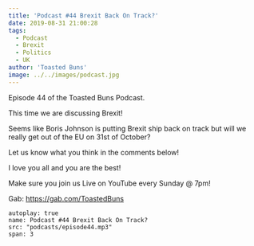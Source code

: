 ```yaml
---
title: 'Podcast #44 Brexit Back On Track?'
date: 2019-08-31 21:00:28
tags:
  - Podcast
  - Brexit
  - Politics
  - UK
author: 'Toasted Buns'
image: ../../images/podcast.jpg
---
```

Episode 44 of the Toasted Buns Podcast.

This time we are discussing Brexit!

Seems like Boris Johnson is putting Brexit ship back on track but will we really get out of the EU on 31st of October?

Let us know what you think in the comments below!

I love you all and you are the best!

Make sure you join us Live on YouTube every Sunday @ 7pm!

Gab: https://gab.com/ToastedBuns

 

 

<script async src="//pagead2.googlesyndication.com/pagead/js/adsbygoogle.js"></script><ins class="adsbygoogle" style="display:block; text-align:center;"  data-ad-layout="in-article"  data-ad-format="fluid"  data-ad-client="ca-pub-2164900147810573"  data-ad-slot="8817307412"></ins><script>(adsbygoogle = window.adsbygoogle || []).push({});</script>


```audio
autoplay: true
name: Podcast #44 Brexit Back On Track?
src: "podcasts/episode44.mp3"
span: 3
```

